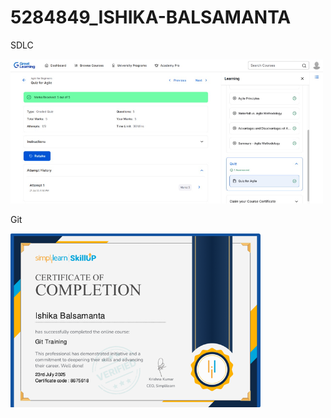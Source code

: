 # 5284849\_ISHIKA-BALSAMANTA

SDLC


<img src="https://raw.githubusercontent.com/003ISHIKA/5284849_ISHIKA-BALSAMANTA/main/SDLC/GreatLearning_Agile-for-Beginners.png" width="500" alt="Agile Certificate">


Git 


<img src="https://raw.githubusercontent.com/003ISHIKA/5284849_ISHIKA-BALSAMANTA/main/Git/simplilearngit.png" width="400" alt="Git Certificate">









